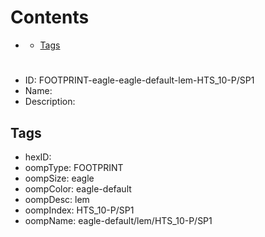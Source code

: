



Contents
========

* [](#)
	* [Tags](#tags)

# 

- ID: FOOTPRINT-eagle-eagle-default-lem-HTS_10-P/SP1
- Name: 
- Description: 

## Tags

- hexID: 
- oompType: FOOTPRINT
- oompSize: eagle
- oompColor: eagle-default
- oompDesc: lem
- oompIndex: HTS_10-P/SP1
- oompName: eagle-default/lem/HTS_10-P/SP1
